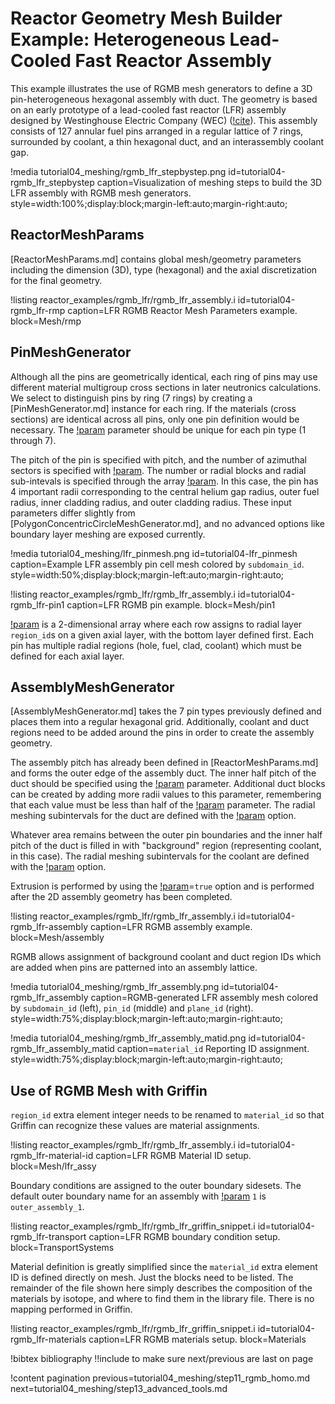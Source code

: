 # Reactor Geometry Mesh Builder Example: Heterogeneous Lead-Cooled Fast Reactor Assembly

This example illustrates the use of RGMB mesh generators to define a 3D pin-heterogeneous hexagonal assembly with duct. The geometry is based on an early prototype of a lead-cooled fast reactor (LFR) assembly designed by Westinghouse Electric Company (WEC) ([!cite](grasso2019lfr)). This assembly consists of 127 annular fuel pins arranged in a regular lattice of 7 rings, surrounded by coolant, a thin hexagonal duct, and an interassembly coolant gap.

!media tutorial04_meshing/rgmb_lfr_stepbystep.png
       id=tutorial04-rgmb_lfr_stepbystep
       caption=Visualization of meshing steps to build the 3D LFR assembly with RGMB mesh generators.
       style=width:100%;display:block;margin-left:auto;margin-right:auto;

## ReactorMeshParams

[ReactorMeshParams.md] contains global mesh/geometry parameters including the dimension (3D), type (hexagonal) and the axial discretization for the final geometry.

!listing reactor_examples/rgmb_lfr/rgmb_lfr_assembly.i
         id=tutorial04-rgmb_lfr-rmp
         caption=LFR RGMB Reactor Mesh Parameters example.
         block=Mesh/rmp

## PinMeshGenerator

Although all the pins are geometrically identical, each ring of pins may use different material multigroup cross sections in later neutronics calculations. We select to distinguish pins by ring (7 rings) by creating a [PinMeshGenerator.md] instance for each ring. If the materials (cross sections) are identical across all pins, only one pin definition would be necessary. The [!param](/Mesh/PinMeshGenerator/pin_type) parameter should be unique for each pin type (1 through 7).

The pitch of the pin is specified with pitch, and the number of azimuthal sectors is specified with [!param](/Mesh/PinMeshGenerator/num_sectors). The number or radial blocks and radial sub-intevals is specified through the array [!param](/Mesh/PinMeshGenerator/mesh_intervals). In this case, the pin has 4 important radii corresponding to the central helium gap radius, outer fuel radius, inner cladding radius, and outer cladding radius. These input parameters differ slightly from [PolygonConcentricCircleMeshGenerator.md], and no advanced options like boundary layer meshing are exposed currently.

!media tutorial04_meshing/lfr_pinmesh.png
       id=tutorial04-lfr_pinmesh
       caption=Example LFR assembly pin cell mesh colored by `subdomain_id`.
       style=width:50%;display:block;margin-left:auto;margin-right:auto;

!listing reactor_examples/rgmb_lfr/rgmb_lfr_assembly.i
         id=tutorial04-rgmb_lfr-pin1
         caption=LFR RGMB pin example.
         block=Mesh/pin1

[!param](/Mesh/PinMeshGenerator/region_ids) is a 2-dimensional array where each row assigns to radial layer `region_id`s on a given axial layer, with the bottom layer defined first. Each pin has multiple radial regions (hole, fuel, clad, coolant) which must be defined for each axial layer.

## AssemblyMeshGenerator

[AssemblyMeshGenerator.md] takes the 7 pin types previously defined and places them into a regular hexagonal grid. Additionally, coolant and duct regions need to be added around the pins in order to create the assembly geometry.

The assembly pitch has already been defined in [ReactorMeshParams.md] and forms the outer edge of the assembly duct. The inner half pitch of the duct should be specified using the [!param](/Mesh/AssemblyMeshGenerator/duct_halfpitch) parameter. Additional duct blocks can be created by adding more radii values to this parameter, remembering that each value must be less than half of the [!param](/Mesh/ReactorMeshParams/assembly_pitch) parameter. The radial meshing subintervals for the duct are defined with the [!param](/Mesh/AssemblyMeshGenerator/duct_intervals) option.

Whatever area remains between the outer pin boundaries and the inner half pitch of the duct is filled in with "background" region (representing coolant, in this case). The radial meshing subintervals for the coolant are defined with the [!param](/Mesh/AssemblyMeshGenerator/background_intervals) option.

Extrusion is performed by using the [!param](/Mesh/AssemblyMeshGenerator/extrude)=`true` option and is performed after the 2D assembly geometry has been completed.

!listing reactor_examples/rgmb_lfr/rgmb_lfr_assembly.i
         id=tutorial04-rgmb_lfr-assembly
         caption=LFR RGMB assembly example.
         block=Mesh/assembly

RGMB allows assignment of background coolant and duct region IDs which are added when pins are patterned into an assembly lattice.

!media tutorial04_meshing/rgmb_lfr_assembly.png
       id=tutorial04-rgmb_lfr_assembly
       caption=RGMB-generated LFR assembly mesh colored by `subdomain_id` (left), `pin_id` (middle) and `plane_id` (right).
       style=width:75%;display:block;margin-left:auto;margin-right:auto;

!media tutorial04_meshing/rgmb_lfr_assembly_matid.png
       id=tutorial04-rgmb_lfr_assembly_matid
       caption=`material_id` Reporting ID assignment.
       style=width:75%;display:block;margin-left:auto;margin-right:auto;

## Use of RGMB Mesh with Griffin

`region_id` extra element integer needs to be renamed to `material_id` so that Griffin can recognize these values are material assignments.

!listing reactor_examples/rgmb_lfr/rgmb_lfr_assembly.i
         id=tutorial04-rgmb_lfr-material-id
         caption=LFR RGMB Material ID setup.
         block=Mesh/lfr_assy

Boundary conditions are assigned to the outer boundary sidesets. The default outer boundary name for an assembly with [!param](/Mesh/AssemblyMeshGenerator/assembly_type) `1` is `outer_assembly_1`.

!listing reactor_examples/rgmb_lfr/rgmb_lfr_griffin_snippet.i
         id=tutorial04-rgmb_lfr-transport
         caption=LFR RGMB boundary condition setup.
         block=TransportSystems

Material definition is greatly simplified since the `material_id` extra element ID is defined directly on mesh. Just the blocks need to be listed. The remainder of the file shown here simply describes the composition of the materials by isotope, and where to find them in the library file. There is no mapping performed in Griffin.

!listing reactor_examples/rgmb_lfr/rgmb_lfr_griffin_snippet.i
         id=tutorial04-rgmb_lfr-materials
         caption=LFR RGMB materials setup.
         block=Materials

!bibtex bibliography !!include to make sure next/previous are last on page

!content pagination previous=tutorial04_meshing/step11_rgmb_homo.md
                    next=tutorial04_meshing/step13_advanced_tools.md
